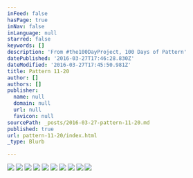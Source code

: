 ```yaml
---
inFeed: false
hasPage: true
inNav: false
inLanguage: null
starred: false
keywords: []
description: 'From #the100DayProject, 100 Days of Pattern'
datePublished: '2016-03-27T17:46:28.830Z'
dateModified: '2016-03-27T17:45:50.981Z'
title: Pattern 11-20
author: []
authors: []
publisher:
  name: null
  domain: null
  url: null
  favicon: null
sourcePath: _posts/2016-03-27-pattern-11-20.md
published: true
url: pattern-11-20/index.html
_type: Blurb

---
```

![](https://the-grid-user-content.s3-us-west-2.amazonaws.com/24b4ea84-46ad-4022-84ae-c7dada2ab250.png)
![](https://the-grid-user-content.s3-us-west-2.amazonaws.com/78661172-64b1-48c2-90b5-de24117008aa.png)
![](https://the-grid-user-content.s3-us-west-2.amazonaws.com/0fa3957d-e5e7-4635-b000-81c8ab231701.png)
![](https://the-grid-user-content.s3-us-west-2.amazonaws.com/6b99771e-8d09-4d15-ac2f-2d276be96ff1.png)
![](https://the-grid-user-content.s3-us-west-2.amazonaws.com/8e3c1275-7d8d-47a0-81a2-86ff644931c3.png)
![](https://the-grid-user-content.s3-us-west-2.amazonaws.com/c3a5b13b-8b2f-4674-bb2d-9cd7fbd1c49c.png)
![](https://the-grid-user-content.s3-us-west-2.amazonaws.com/8dd676af-0ab5-4d06-92b8-974c02f55ee6.png)
![](https://the-grid-user-content.s3-us-west-2.amazonaws.com/a1bf5936-0f40-4d1c-863e-f86f0107401d.png)
![](https://the-grid-user-content.s3-us-west-2.amazonaws.com/384f4e2a-4633-4205-8ea4-ded9f2a34949.png)
![](https://the-grid-user-content.s3-us-west-2.amazonaws.com/9e831b3f-51de-449a-8ff0-30eae833eccb.png)